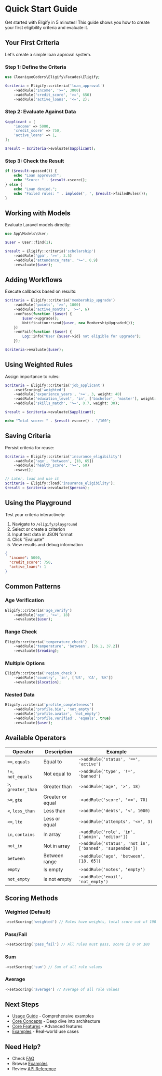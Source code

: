 # Quick Start Guide

Get started with Eligify in 5 minutes! This guide shows you how to create your first eligibility criteria and evaluate it.

## Your First Criteria

Let's create a simple loan approval system.

### Step 1: Define the Criteria

```php
use CleaniqueCoders\Eligify\Facades\Eligify;

$criteria = Eligify::criteria('loan_approval')
    ->addRule('income', '>=', 3000)
    ->addRule('credit_score', '>=', 650)
    ->addRule('active_loans', '<=', 2);
```

### Step 2: Evaluate Against Data

```php
$applicant = [
    'income' => 5000,
    'credit_score' => 750,
    'active_loans' => 1,
];

$result = $criteria->evaluate($applicant);
```

### Step 3: Check the Result

```php
if ($result->passed()) {
    echo "Loan approved!";
    echo "Score: " . $result->score();
} else {
    echo "Loan denied.";
    echo "Failed rules: " . implode(', ', $result->failedRules());
}
```

## Working with Models

Evaluate Laravel models directly:

```php
use App\Models\User;

$user = User::find(1);

$result = Eligify::criteria('scholarship')
    ->addRule('gpa', '>=', 3.5)
    ->addRule('attendance_rate', '>=', 0.9)
    ->evaluate($user);
```

## Adding Workflows

Execute callbacks based on results:

```php
$criteria = Eligify::criteria('membership_upgrade')
    ->addRule('points', '>=', 1000)
    ->addRule('active_months', '>=', 6)
    ->onPass(function ($user) {
        $user->upgrade();
        Notification::send($user, new MembershipUpgraded());
    })
    ->onFail(function ($user) {
        Log::info("User {$user->id} not eligible for upgrade");
    });

$criteria->evaluate($user);
```

## Using Weighted Rules

Assign importance to rules:

```php
$criteria = Eligify::criteria('job_applicant')
    ->setScoring('weighted')
    ->addRule('experience_years', '>=', 3, weight: 40)
    ->addRule('education_level', 'in', ['bachelor', 'master'], weight: 30)
    ->addRule('skills_match', '>=', 0.7, weight: 30);

$result = $criteria->evaluate($applicant);

echo "Total score: " . $result->score() . "/100";
```

## Saving Criteria

Persist criteria for reuse:

```php
$criteria = Eligify::criteria('insurance_eligibility')
    ->addRule('age', 'between', [18, 65])
    ->addRule('health_score', '>=', 60)
    ->save();

// Later, load and use it
$criteria = Eligify::load('insurance_eligibility');
$result = $criteria->evaluate($person);
```

## Using the Playground

Test your criteria interactively:

1. Navigate to `/eligify/playground`
2. Select or create a criterion
3. Input test data in JSON format
4. Click "Evaluate"
5. View results and debug information

```json
{
  "income": 5000,
  "credit_score": 750,
  "active_loans": 1
}
```

## Common Patterns

### Age Verification

```php
Eligify::criteria('age_verify')
    ->addRule('age', '>=', 18)
    ->evaluate($user);
```

### Range Check

```php
Eligify::criteria('temperature_check')
    ->addRule('temperature', 'between', [36.1, 37.2])
    ->evaluate($reading);
```

### Multiple Options

```php
Eligify::criteria('region_check')
    ->addRule('country', 'in', ['US', 'CA', 'UK'])
    ->evaluate($location);
```

### Nested Data

```php
Eligify::criteria('profile_completeness')
    ->addRule('profile.bio', 'not_empty')
    ->addRule('profile.avatar', 'not_empty')
    ->addRule('profile.verified', 'equals', true)
    ->evaluate($user);
```

## Available Operators

| Operator | Description | Example |
|----------|-------------|---------|
| `==`, `equals` | Equal to | `->addRule('status', '==', 'active')` |
| `!=`, `not_equals` | Not equal to | `->addRule('type', '!=', 'banned')` |
| `>`, `greater_than` | Greater than | `->addRule('age', '>', 18)` |
| `>=`, `gte` | Greater or equal | `->addRule('score', '>=', 70)` |
| `<`, `less_than` | Less than | `->addRule('debts', '<', 1000)` |
| `<=`, `lte` | Less or equal | `->addRule('attempts', '<=', 3)` |
| `in`, `contains` | In array | `->addRule('role', 'in', ['admin', 'editor'])` |
| `not_in` | Not in array | `->addRule('status', 'not_in', ['banned', 'suspended'])` |
| `between` | Between range | `->addRule('age', 'between', [18, 65])` |
| `empty` | Is empty | `->addRule('notes', 'empty')` |
| `not_empty` | Is not empty | `->addRule('email', 'not_empty')` |

## Scoring Methods

### Weighted (Default)

```php
->setScoring('weighted') // Rules have weights, total score out of 100
```

### Pass/Fail

```php
->setScoring('pass_fail') // All rules must pass, score is 0 or 100
```

### Sum

```php
->setScoring('sum') // Sum of all rule values
```

### Average

```php
->setScoring('average') // Average of all rule values
```

## Next Steps

- [Usage Guide](usage-guide.md) - Comprehensive examples
- [Core Concepts](core-concepts.md) - Deep dive into architecture
- [Core Features](../03-core-features/) - Advanced features
- [Examples](../13-examples/) - Real-world use cases

## Need Help?

- Check [FAQ](../15-appendix/faq.md)
- Browse [Examples](../13-examples/)
- Review [API Reference](../14-reference/)
